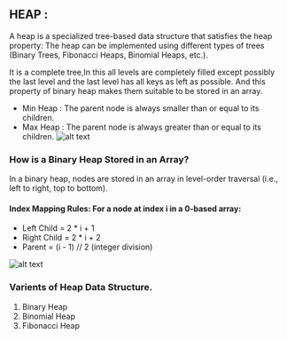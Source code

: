 ## HEAP : 
A heap is a specialized tree-based data structure that satisfies the heap property: The heap can be implemented using different types of trees (Binary Trees, Fibonacci Heaps, Binomial Heaps, etc.).

It is a complete tree,In this all levels are completely filled except possibly the last level and the last level has all keys as left as possible.
And this property of binary heap makes them suitable to be stored in an array.
* Min Heap : The parent node is always smaller than or equal to its children.
* Max Heap : The parent node is always greater than or equal to its children.
![alt text](https://media.geeksforgeeks.org/wp-content/cdn-uploads/20221220165711/MinHeapAndMaxHeap1.png)

### How is a Binary Heap Stored in an Array?
In a binary heap, nodes are stored in an array in level-order traversal (i.e., left to right, top to bottom).
#### Index Mapping Rules: For a node at index i in a 0-based array:
* Left Child = 2 * i + 1
* Right Child = 2 * i + 2
* Parent = (i - 1) // 2 (integer division)

![alt text](https://simpledevcode.wordpress.com/wp-content/uploads/2015/07/smtku.png)

### Varients of Heap Data Structure.
1. Binary Heap
2. Binomial Heap
3. Fibonacci Heap